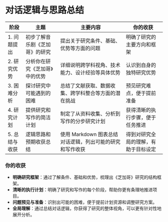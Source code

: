 # 对话逻辑与思路总结

| 阶段       | 主题                           | 主要内容                                                    | 你的收获                             |
|------------|--------------------------------|-------------------------------------------------------------|--------------------------------------|
| 1. 问题提出 | 初步了解音乐剧《芝加哥》的研究 | 提出关于研究条件、基础、优势等方面的问题                    | 明确了研究的主要方向和框架           |
| 2. 研究优势 | 分析你在研究《芝加哥》中的优势 | 详细说明跨学科视角、技术能力、设计经验等具体优势             | 认识到自身的独特研究优势             |
| 3. 困难分析 | 探讨研究中可能遇到的困难       | 总结了文献获取、数据收集、跨学科整合等方面的潜在挑战         | 预见研究难点，便于提前准备           |
| 4. 研究计划 | 提供研究和写作的简洁计划       | 制定了从资料收集、分析到写作的分步研究计划                   | 获得清晰的执行步骤，便于任务推进     |
| 5. 总结与收获 | 逻辑思路和预期收获总结       | 使用 Markdown 图表总结对话逻辑，列出可能的研究和写作收获     | 得到对研究全局的理解，有助于目标设定 |

### 你的收获

- **明确研究框架**：通过了解条件、基础和优势，梳理出《芝加哥》研究的结构框架。
- **清晰的执行计划**：明确了研究和写作的每个阶段，帮助你更有条理地推进项目。
- **问题预见与准备**：识别出可能的困难，便于提前计划资源和调整研究方案。
- **全局理解**：通过总结对话逻辑，你获得了研究的整体视角，可以更有针对性地展开分析。